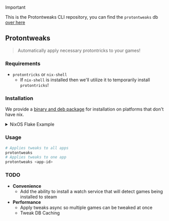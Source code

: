 > [!IMPORTANT]  
> This is the Protontweaks CLI repository, you can find the `protontweaks` db [over here](https://github.com/rain-cafe/protontweaks-db)

## Protontweaks

> Automatically apply necessary protontricks to your games!

### Requirements

- `protontricks` or `nix-shell`
  - If `nix-shell` is installed then we'll utilize it to temporarily install `protontricks`!

### Installation

We provide a [binary and deb package](https://github.com/rain-cafe/protontweaks/releases/latest) for installation on platforms that don't have nix.

<details>
  <summary>NixOS Flake Example</summary>

```nix
{
  description = "NixOS Example";

  inputs = {
    nixpkgs.url = "github:NixOS/nixpkgs/nixos-unstable";
    protontweaks.url = "github:rain-cafe/protontweaks/main";
    protontweaks.inputs.nixpkgs.follows = "nixpkgs";
  };

  outputs = { self, nixpkgs, ... } @ inputs: {
    nixosConfigurations =
      let
        inherit (self) outputs;
        inherit (nixpkgs.lib) nixosSystem;
      in
      {
        your-hostname = nixosSystem {
          specialArgs = { inherit inputs outputs; };

          modules = [
            # This is just an example, you can obviously format this however you want!
            ({ pkgs, ... }: {
              nixpkgs = {
                overlays = [
                  inputs.protontweaks.overlay
                ];
              };

              environment.systemPackages = with pkgs; [
                protontweaks
              ];
            })
            # Your NixOS Modules here...
            ../defaults/configuration.nix
          ];
        };
      };
  };
}
```

</details>

### Usage

```sh
# Applies tweaks to all apps
protontweaks
# Applies tweaks to one app
protontweaks <app-id>
```

### TODO

- **Convenience**
  - Add the ability to install a watch service that will detect games being installed to steam
- **Performance**
  - Apply tweaks async so multiple games can be tweaked at once
  - Tweak DB Caching
